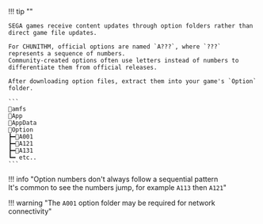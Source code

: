 !!! tip ""

    SEGA games receive content updates through option folders rather than direct game file updates.

    For CHUNITHM, official options are named `A???`, where `???` represents a sequence of numbers.  
    Community-created options often use letters instead of numbers to differentiate them from official releases.

    After downloading option files, extract them into your game's `Option` folder.

    ```
    📂amfs
    📂App
    📂AppData
    📂Option
    ┣━📂A001
    ┣━📂A121
    ┣━📂A131
    ┗━ etc..
    ```

!!! info "Option numbers don't always follow a sequential pattern<br>It's common to see the numbers jump, for example `A113` then `A121`"

!!! warning "The `A001` option folder may be required for network connectivity"